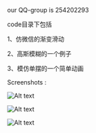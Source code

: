 our QQ-group is 254202293

code目录下包括

1、仿微信的渐变滑动

2、高斯模糊的一个例子

3、模仿单摆的一个简单动画

Screenshots :

![Alt text](http://img.blog.csdn.net/20141120145940738)

![Alt text](https://lh6.ggpht.com/2pO2bj_eLJcCfn8AmnYr7HrvHjc8FvW1ad-OhXnlUaOiyiaBuq5zQfCdXkihrTLRlA)

![Alt text](http://img.blog.csdn.net/20150401150809480)

